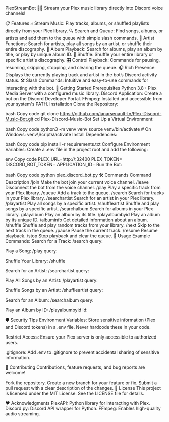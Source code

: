 PlexStreamBot 🎵🤖
Stream your Plex music library directly into Discord voice channels!


📋 Features
🎶 Stream Music: Play tracks, albums, or shuffled playlists directly from your Plex library.
🔍 Search and Queue: Find songs, albums, or artists and add them to the queue with simple slash commands.
🎤 Artist Functions: Search for artists, play all songs by an artist, or shuffle their entire discography.
📀 Album Playback: Search for albums, play an album by title, or play by unique album ID.
🔀 Shuffle: Shuffle your entire library or specific artist's discography.
🎛️ Control Playback: Commands for pausing, resuming, skipping, stopping, and clearing the queue.
🎧 Rich Presence: Displays the currently playing track and artist in the bot’s Discord activity status.
🛠️ Slash Commands: Intuitive and easy-to-use commands for interacting with the bot.
🚀 Getting Started
Prerequisites
Python 3.8+
Plex Media Server with a configured music library.
Discord Application: Create a bot on the Discord Developer Portal.
FFmpeg: Installed and accessible from your system's PATH.
Installation
Clone the Repository:

bash
Copy code
git clone https://github.com/ianarsenault-tn/Plex-Discord-Music-Bot.git
cd Plex-Discord-Music-Bot
Set Up a Virtual Environment:

bash
Copy code
python3 -m venv venv
source venv/bin/activate  # On Windows: venv\Scripts\activate
Install Dependencies:

bash
Copy code
pip install -r requirements.txt
Configure Environment Variables: Create a .env file in the project root and add the following:

env
Copy code
PLEX_URL=http://<your-plex-server-ip>:32400
PLEX_TOKEN=<your-plex-token>
DISCORD_BOT_TOKEN=<your-discord-bot-token>
APPLICATION_ID=<your-discord-application-id>
Run the Bot:

bash
Copy code
python plex_discord_bot.py
🛠️ Commands
Command	Description
/join	Make the bot join your current voice channel.
/leave	Disconnect the bot from the voice channel.
/play	Play a specific track from your Plex library.
/queue	Add a track to the queue.
/search	Search for tracks in your Plex library.
/searchartist	Search for an artist in your Plex library.
/playartist	Play all songs by a specific artist.
/shuffleartist	Shuffle and play songs by a specific artist.
/searchalbum	Search for albums in your Plex library.
/playalbum	Play an album by its title.
/playalbumbyid	Play an album by its unique ID.
/albuminfo	Get detailed information about an album.
/shuffle	Shuffle and play random tracks from your library.
/next	Skip to the next track in the queue.
/pause	Pause the current track.
/resume	Resume playback.
/stop	Stop playback and clear the queue.
📖 Usage
Example Commands:
Search for a Track:
/search query:<track name>

Play a Song:
/play query:<song title>

Shuffle Your Library:
/shuffle

Search for an Artist:
/searchartist query:<artist name>

Play All Songs by an Artist:
/playartist query:<artist name>

Shuffle Songs by an Artist:
/shuffleartist query:<artist name>

Search for an Album:
/searchalbum query:<album name>

Play an Album by ID:
/playalbumbyid id:<album ID>

🛡️ Security Tips
Environment Variables:
Store sensitive information (Plex and Discord tokens) in a .env file. Never hardcode these in your code.

Restrict Access:
Ensure your Plex server is only accessible to authorized users.

.gitignore:
Add .env to .gitignore to prevent accidental sharing of sensitive information.

🌟 Contributing
Contributions, feature requests, and bug reports are welcome!

Fork the repository.
Create a new branch for your feature or fix.
Submit a pull request with a clear description of the changes.
📜 License
This project is licensed under the MIT License. See the LICENSE file for details.

❤️ Acknowledgments
PlexAPI: Python library for interacting with Plex.
Discord.py: Discord API wrapper for Python.
FFmpeg: Enables high-quality audio streaming.
